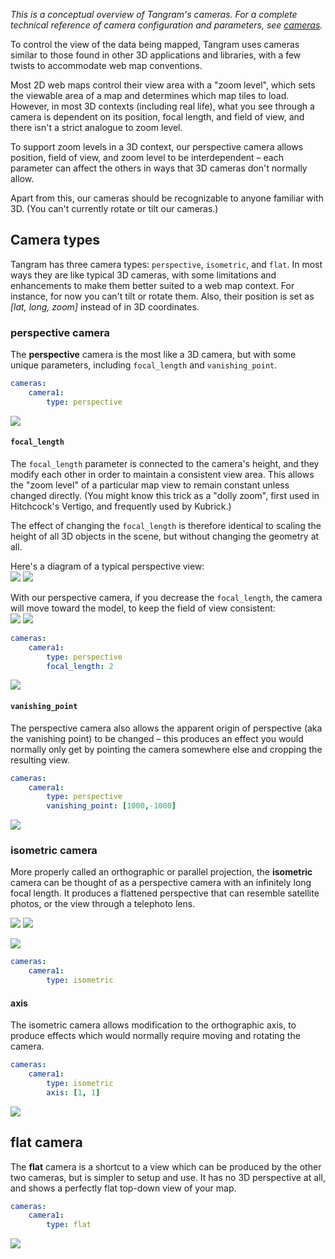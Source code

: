 *This is a conceptual overview of Tangram's cameras. For a complete technical reference of camera configuration and parameters, see [cameras](cameras.md).*

To control the view of the data being mapped, Tangram uses cameras similar to those found in other 3D applications and libraries, with a few twists to accommodate web map conventions.

Most 2D web maps control their view area with a "zoom level", which sets the viewable area of a map and determines which map tiles to load. However, in most 3D contexts (including real life), what you see through a camera is dependent on its position, focal length, and field of view, and there isn't a strict analogue to zoom level.

To support zoom levels in a 3D context, our perspective camera allows position, field of view, and zoom level to be interdependent – each parameter can affect the others in ways that 3D cameras don't normally allow.

Apart from this, our cameras should be recognizable to anyone familiar with 3D. (You can't currently rotate or tilt our cameras.)

## Camera types

Tangram has three camera types: `perspective`, `isometric`, and `flat`. In most ways they are like typical 3D cameras, with some limitations and enhancements to make them better suited to a web map context. For instance, for now you can't tilt or rotate them. Also, their position is set as _[lat, long, zoom]_ instead of in 3D coordinates.

### perspective camera
The **perspective** camera is the most like a 3D camera, but with some unique parameters, including `focal_length` and `vanishing_point`.

```yaml
cameras:
    camera1:
        type: perspective
```

[ ![](../cameras/perspective.png) ](http://tangrams.github.io/tangram-docs/?cameras/perspective.yaml)

#### `focal_length`
The `focal_length` parameter is connected to the camera's height, and they modify each other in order to maintain a consistent view area. This allows the "zoom level" of a particular map view to remain constant unless changed directly. (You might know this trick as a "dolly zoom", first used in Hitchcock's Vertigo, and frequently used by Kubrick.)

The effect of changing the `focal_length` is therefore identical to scaling the height of all 3D objects in the scene, but without changing the geometry at all.

Here's a diagram of a typical perspective view:  
![](../cameras/perspective.jpg)
![](../cameras/perspective-view.jpg)

With our perspective camera, if you decrease the `focal_length`, the camera will move toward the model, to keep the field of view consistent:  
![](../cameras/zoom.jpg)
![](../cameras/zoom-view.jpg)

```yaml
cameras:
    camera1:
        type: perspective
        focal_length: 2
```

[ ![](../cameras/focal_length.png) ](http://tangrams.github.io/tangram-docs/?cameras/focal_length.yaml)

#### `vanishing_point`
The perspective camera also allows the apparent origin of perspective (aka the vanishing point) to be changed – this produces an effect you would normally only get by pointing the camera somewhere else and cropping the resulting view.

```yaml
cameras:
    camera1:
        type: perspective
        vanishing_point: [1000,-1000]
```

[ ![](../cameras/vanishing_point.png) ](http://tangrams.github.io/tangram-docs/?cameras/vanishing_point.yaml)

### isometric camera

More properly called an orthographic or parallel projection, the **isometric** camera can be thought of as a perspective camera with an infinitely long focal length. It produces a flattened perspective that can resemble satellite photos, or the view through a telephoto lens.

![](../cameras/isometric.jpg)
![](../cameras/isometric-view.jpg)

[ ![](../cameras/isometric.png) ](http://tangrams.github.io/tangram-docs/?cameras/isometric.yaml)

```yaml
cameras:
    camera1:
        type: isometric
```
#### axis

The isometric camera allows modification to the orthographic axis, to produce effects which would normally require moving and rotating the camera.

```yaml
cameras:
    camera1:
        type: isometric
        axis: [1, 1]
```

[ ![](../cameras/axis.png) ](http://tangrams.github.io/tangram-docs/?cameras/axis.yaml)

## flat camera

The **flat** camera is a shortcut to a view which can be produced by the other two cameras, but is simpler to setup and use. It has no 3D perspective at all, and shows a perfectly flat top-down view of your map.

```yaml
cameras:
    camera1:
        type: flat
```
[ ![](../cameras/flat.png) ](http://tangrams.github.io/tangram-docs/?cameras/flat.yaml)

